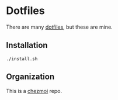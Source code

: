 # Dotfiles

There are many [dotfiles](http://dotfiles.github.io/), but these are mine.

## Installation

```
./install.sh
```

## Organization

This is a [chezmoi](https://www.chezmoi.io) repo.
